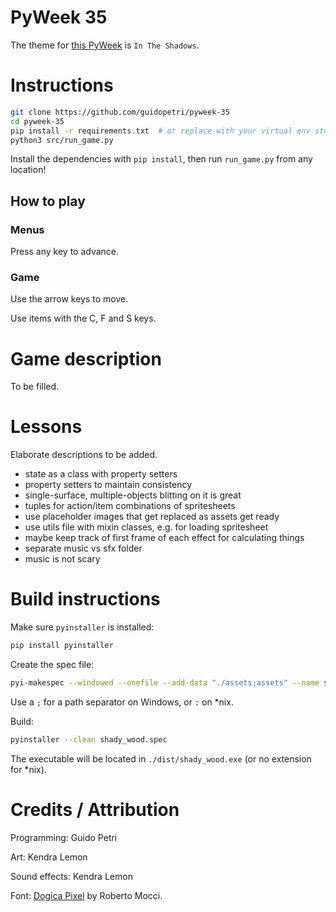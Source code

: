 # PyWeek 35

The theme for [this PyWeek](https://pyweek.org/35/) is `In The Shadows`.

# Instructions

```sh
git clone https://github.com/guidopetri/pyweek-35
cd pyweek-35
pip install -r requirements.txt  # or replace with your virtual env stuff
python3 src/run_game.py
```

Install the dependencies with `pip install`, then run `run_game.py` from any location!

## How to play

### Menus

Press any key to advance.

### Game

Use the arrow keys to move.

Use items with the C, F and S keys.

# Game description

To be filled.

# Lessons

Elaborate descriptions to be added.

- state as a class with property setters
- property setters to maintain consistency
- single-surface, multiple-objects blitting on it is great
- tuples for action/item combinations of spritesheets
- use placeholder images that get replaced as assets get ready
- use utils file with mixin classes, e.g. for loading spritesheet
- maybe keep track of first frame of each effect for calculating things
- separate music vs sfx folder
- music is not scary

# Build instructions

Make sure `pyinstaller` is installed:

```sh
pip install pyinstaller
```

Create the spec file:

```sh
pyi-makespec --windowed --onefile --add-data "./assets;assets" --name shady_wood src/run_game.py
```

Use a `;` for a path separator on Windows, or `:` on \*nix.

Build:

```sh
pyinstaller --clean shady_wood.spec
```

The executable will be located in `./dist/shady_wood.exe` (or no extension for \*nix).

# Credits / Attribution

Programming: Guido Petri

Art: Kendra Lemon

Sound effects: Kendra Lemon

Font: [Dogica Pixel](https://www.dafont.com/dogica.font) by Roberto Mocci.
